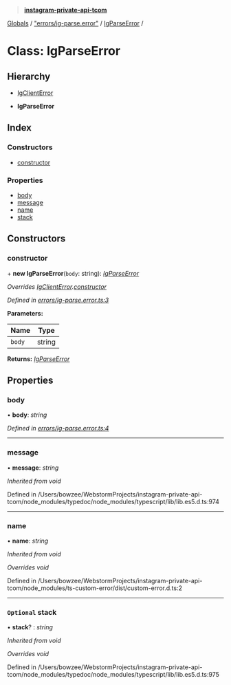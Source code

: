 > **[instagram-private-api-tcom](../README.md)**

[Globals](../README.md) / ["errors/ig-parse.error"](../modules/_errors_ig_parse_error_.md) / [IgParseError](_errors_ig_parse_error_.igparseerror.md) /

# Class: IgParseError

## Hierarchy

  * [IgClientError](_errors_ig_client_error_.igclienterror.md)

  * **IgParseError**

## Index

### Constructors

* [constructor](_errors_ig_parse_error_.igparseerror.md#constructor)

### Properties

* [body](_errors_ig_parse_error_.igparseerror.md#body)
* [message](_errors_ig_parse_error_.igparseerror.md#message)
* [name](_errors_ig_parse_error_.igparseerror.md#name)
* [stack](_errors_ig_parse_error_.igparseerror.md#optional-stack)

## Constructors

###  constructor

\+ **new IgParseError**(`body`: string): *[IgParseError](_errors_ig_parse_error_.igparseerror.md)*

*Overrides [IgClientError](_errors_ig_client_error_.igclienterror.md).[constructor](_errors_ig_client_error_.igclienterror.md#constructor)*

*Defined in [errors/ig-parse.error.ts:3](https://github.com/cuonglnhust/instagram-private-api-tcom/blob/3e16058/src/errors/ig-parse.error.ts#L3)*

**Parameters:**

Name | Type |
------ | ------ |
`body` | string |

**Returns:** *[IgParseError](_errors_ig_parse_error_.igparseerror.md)*

## Properties

###  body

• **body**: *string*

*Defined in [errors/ig-parse.error.ts:4](https://github.com/cuonglnhust/instagram-private-api-tcom/blob/3e16058/src/errors/ig-parse.error.ts#L4)*

___

###  message

• **message**: *string*

*Inherited from void*

Defined in /Users/bowzee/WebstormProjects/instagram-private-api-tcom/node_modules/typedoc/node_modules/typescript/lib/lib.es5.d.ts:974

___

###  name

• **name**: *string*

*Inherited from void*

*Overrides void*

Defined in /Users/bowzee/WebstormProjects/instagram-private-api-tcom/node_modules/ts-custom-error/dist/custom-error.d.ts:2

___

### `Optional` stack

• **stack**? : *string*

*Inherited from void*

*Overrides void*

Defined in /Users/bowzee/WebstormProjects/instagram-private-api-tcom/node_modules/typedoc/node_modules/typescript/lib/lib.es5.d.ts:975
